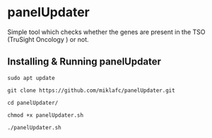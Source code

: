 # panelUpdater
Simple tool which checks whether the genes are present in the TSO (TruSight Oncology ) or not.

## Installing & Running panelUpdater
```
sudo apt update

git clone https://github.com/miklafc/panelUpdater.git

cd panelUpdater/

chmod +x panelUpdater.sh

./panelUpdater.sh
```

